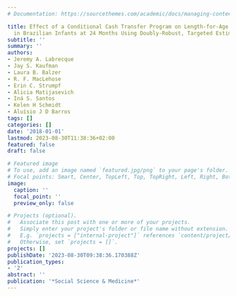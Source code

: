 ```yaml
---
# Documentation: https://sourcethemes.com/academic/docs/managing-content/

title: Effect of a Conditional Cash Transfer Program on Length-for-Age and Weight-for-Age
  in Brazilian Infants at 24 Months Using Doubly-Robust, Targeted Estimation
subtitle: ''
summary: ''
authors:
- Jeremy A. Labrecque
- Jay S. Kaufman
- Laura B. Balzer
- R. F. MacLehose
- Erin C. Strumpf
- Alicia Matijasevich
- Iná S. Santos
- Kelen H Schmidt
- Aluísio J D Barros
tags: []
categories: []
date: '2018-01-01'
lastmod: 2023-08-30T11:38:36+02:00
featured: false
draft: false

# Featured image
# To use, add an image named `featured.jpg/png` to your page's folder.
# Focal points: Smart, Center, TopLeft, Top, TopRight, Left, Right, BottomLeft, Bottom, BottomRight.
image:
  caption: ''
  focal_point: ''
  preview_only: false

# Projects (optional).
#   Associate this post with one or more of your projects.
#   Simply enter your project's folder or file name without extension.
#   E.g. `projects = ["internal-project"]` references `content/project/deep-learning/index.md`.
#   Otherwise, set `projects = []`.
projects: []
publishDate: '2023-08-30T09:38:36.170388Z'
publication_types:
- '2'
abstract: ''
publication: '*Social Science & Medicine*'
---
```

